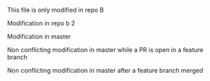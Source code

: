 This file is only modified in repo B

Modification in repo b 2

Modification in master

Non conflicting modification in master while a PR is open in a feature branch

Non conflicting modification in master after a feature branch merged


